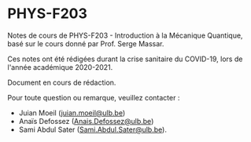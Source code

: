 # PHYS-F203
Notes de cours de PHYS-F203 - Introduction à la Mécanique Quantique, basé sur le cours donné par Prof. Serge Massar.

Ces notes ont été rédigées durant la crise sanitaire du COVID-19, lors de l'année académique 2020-2021.

Document en cours de rédaction.

Pour toute question ou remarque, veuillez contacter :
- Juian Moeil (juian.moeil@ulb.be)
- Anaïs Defossez (Anais.Defossez@ulb.be)
- Sami Abdul Sater (Sami.Abdul.Sater@ulb.be).
